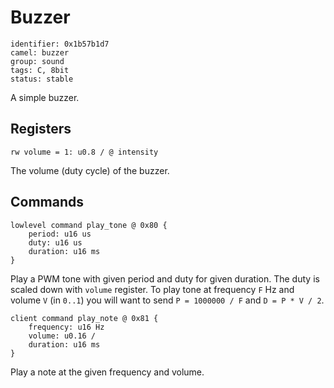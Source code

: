 # Buzzer

    identifier: 0x1b57b1d7
    camel: buzzer
    group: sound
    tags: C, 8bit
    status: stable

A simple buzzer.

## Registers

    rw volume = 1: u0.8 / @ intensity

The volume (duty cycle) of the buzzer.

## Commands

    lowlevel command play_tone @ 0x80 {
        period: u16 us
        duty: u16 us
        duration: u16 ms
    }

Play a PWM tone with given period and duty for given duration.
The duty is scaled down with `volume` register.
To play tone at frequency `F` Hz and volume `V` (in `0..1`) you will want
to send `P = 1000000 / F` and `D = P * V / 2`.

    client command play_note @ 0x81 {
        frequency: u16 Hz
        volume: u0.16 /
        duration: u16 ms
    }

Play a note at the given frequency and volume.
